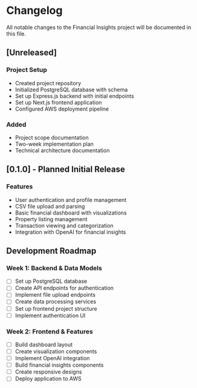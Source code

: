 # Changelog

All notable changes to the Financial Insights project will be documented in this file.

## [Unreleased]

### Project Setup

- Created project repository
- Initialized PostgreSQL database with schema
- Set up Express.js backend with initial endpoints
- Set up Next.js frontend application
- Configured AWS deployment pipeline

### Added

- Project scope documentation
- Two-week implementation plan
- Technical architecture documentation

## [0.1.0] - Planned Initial Release

### Features

- User authentication and profile management
- CSV file upload and parsing
- Basic financial dashboard with visualizations
- Property listing management
- Transaction viewing and categorization
- Integration with OpenAI for financial insights

## Development Roadmap

### Week 1: Backend & Data Models

- [ ] Set up PostgreSQL database
- [ ] Create API endpoints for authentication
- [ ] Implement file upload endpoints
- [ ] Create data processing services
- [ ] Set up frontend project structure
- [ ] Implement authentication UI

### Week 2: Frontend & Features

- [ ] Build dashboard layout
- [ ] Create visualization components
- [ ] Implement OpenAI integration
- [ ] Build financial insights components
- [ ] Create responsive designs
- [ ] Deploy application to AWS
